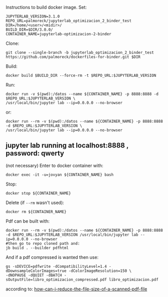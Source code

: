 Instructions to build docker image. Set:

```
JUPYTERLAB_VERSION=3.1.0
REPO_URL=palmoreck/jupyterlab_optimizacion_2_binder_test
DIR=/home/<user>/<midir>/
BUILD_DIR=$DIR/3.0.0/
CONTAINER_NAME=jupyterlab-optimizacion-2-binder
```

Clone:

```
git clone --single-branch -b jupyterlab_optimizacion_2_binder_test https://github.com/palmoreck/dockerfiles-for-binder.git $DIR
```

Build:

```
docker build $BUILD_DIR --force-rm -t $REPO_URL:$JUPYTERLAB_VERSION
```

Run:

```
docker run -v $(pwd):/datos --name ${CONTAINER_NAME} -p 8888:8888 -d $REPO_URL:$JUPYTERLAB_VERSION \
/usr/local/bin/jupyter lab --ip=0.0.0.0 --no-browser
```

or:

```
docker run --rm -v $(pwd):/datos --name ${CONTAINER_NAME} -p 8888:8888 -d $REPO_URL:$JUPYTERLAB_VERSION \
/usr/local/bin/jupyter lab --ip=0.0.0.0 --no-browser
```


## jupyter lab running at localhost:8888 , password: qwerty

(not necessary) Enter to docker container with:

```
docker exec -it -u=jovyan ${CONTAINER_NAME} bash
```

Stop:

```
docker stop ${CONTAINER_NAME}
```

Delete (if `--rm` wasn't used):


```
docker rm ${CONTAINER_NAME}
```

Pdf can be built with:

```
docker run --rm -v $(pwd):/datos --name ${CONTAINER_NAME} -p 8888:8888 -d $REPO_URL:$JUPYTERLAB_VERSION /usr/local/bin/jupyter lab --ip=0.0.0.0 --no-browser
#then go to repo cloned path and:
jb build . --builder pdfhtml
```

And if a pdf compressed is wanted then use:

```
gs -sDEVICE=pdfwrite -dCompatibilityLevel=1.4 -dDownsampleColorImages=true -dColorImageResolution=150 \
-dNOPAUSE -dQUIET -dBATCH -sOutputFile=libro_optimizacion_compressed.pdf libro_optimizacion.pdf
```

according to: [how-can-i-reduce-the-file-size-of-a-scanned-pdf-file](https://askubuntu.com/questions/113544/how-can-i-reduce-the-file-size-of-a-scanned-pdf-file)


